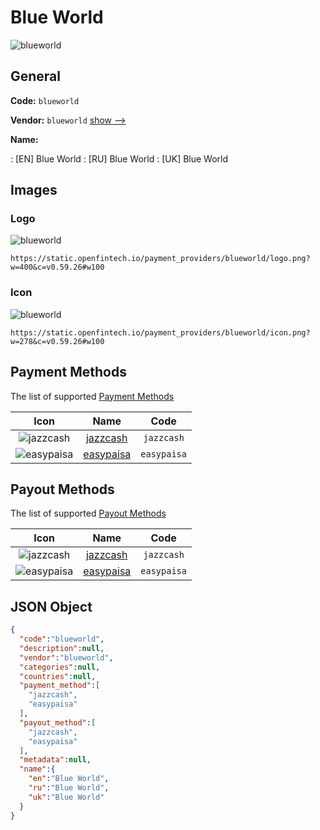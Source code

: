 
# Blue World 
![blueworld](https://static.openfintech.io/payment_providers/blueworld/logo.png?w=400&c=v0.59.26#w100)  

## General 
 
**Code:** `blueworld` 
 
**Vendor:** `blueworld` [show -->](/vendors/blueworld/) 
 
**Name:** 
 
:	[EN] Blue World 
:	[RU] Blue World 
:	[UK] Blue World 
 

## Images 

### Logo 
 
![blueworld](https://static.openfintech.io/payment_providers/blueworld/logo.png?w=400&c=v0.59.26#w100)  

```
https://static.openfintech.io/payment_providers/blueworld/logo.png?w=400&c=v0.59.26#w100
```  

### Icon 
 
![blueworld](https://static.openfintech.io/payment_providers/blueworld/icon.png?w=278&c=v0.59.26#w100)  

```
https://static.openfintech.io/payment_providers/blueworld/icon.png?w=278&c=v0.59.26#w100
```  

## Payment Methods 
 
The list of supported [Payment Methods](/payment-methods/) 

|Icon|Name|Code| 
|:---:|:---:|:---:| 
|![jazzcash](https://static.openfintech.io/payment_methods/jazzcash/icon.svg?w=278&c=v0.59.26#w100) |[jazzcash](/payment-methods/jazzcash/)|`jazzcash`| 
|![easypaisa](https://static.openfintech.io/payment_methods/easypaisa/icon.svg?w=278&c=v0.59.26#w100) |[easypaisa](/payment-methods/easypaisa/)|`easypaisa`| 
 

## Payout Methods 
 
The list of supported [Payout Methods](/payout-methods/) 

|Icon|Name|Code| 
|:---:|:---:|:---:| 
|![jazzcash](https://static.openfintech.io/payout_methods/jazzcash/icon.png?w=278&c=v0.59.26#w40) |[jazzcash](payout-methodsjazzcash/)|`jazzcash`| 
|![easypaisa](https://static.openfintech.io/payout_methods/easypaisa/icon.png?w=278&c=v0.59.26#w40) |[easypaisa](payout-methodseasypaisa/)|`easypaisa`| 
 

## JSON Object 

```json
{
  "code":"blueworld",
  "description":null,
  "vendor":"blueworld",
  "categories":null,
  "countries":null,
  "payment_method":[
    "jazzcash",
    "easypaisa"
  ],
  "payout_method":[
    "jazzcash",
    "easypaisa"
  ],
  "metadata":null,
  "name":{
    "en":"Blue World",
    "ru":"Blue World",
    "uk":"Blue World"
  }
}
```  
